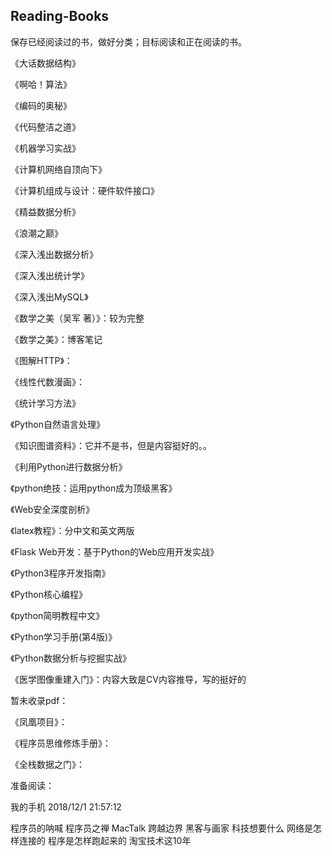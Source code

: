 ## Reading-Books

保存已经阅读过的书，做好分类；目标阅读和正在阅读的书。

《大话数据结构》

《啊哈！算法》

《编码的奥秘》

《代码整洁之道》

《机器学习实战》

《计算机网络自顶向下》

《计算机组成与设计：硬件软件接口》

《精益数据分析》

《浪潮之巅》

《深入浅出数据分析》

《深入浅出统计学》

《深入浅出MySQL》

《数学之美（吴军 著）》：较为完整

《数学之美》：博客笔记

《图解HTTP》：

《线性代数漫画》：

《统计学习方法》

《Python自然语言处理》

《知识图谱资料》：它并不是书，但是内容挺好的。。

《利用Python进行数据分析》

《python绝技：运用python成为顶级黑客》

《Web安全深度剖析》

《latex教程》：分中文和英文两版

《Flask Web开发：基于Python的Web应用开发实战》

《Python3程序开发指南》

《Python核心编程》

《python简明教程中文》

《Python学习手册(第4版)》

《Python数据分析与挖掘实战》

《医学图像重建入门》：内容大致是CV内容推导，写的挺好的

暂未收录pdf：

《凤凰项目》：

《程序员思维修炼手册》：

《全栈数据之门》：

准备阅读：

 
我的手机 2018/12/1 21:57:12

程序员的呐喊
程序员之禅
MacTalk 跨越边界
黑客与画家
科技想要什么
网络是怎样连接的
程序是怎样跑起来的
淘宝技术这10年 
